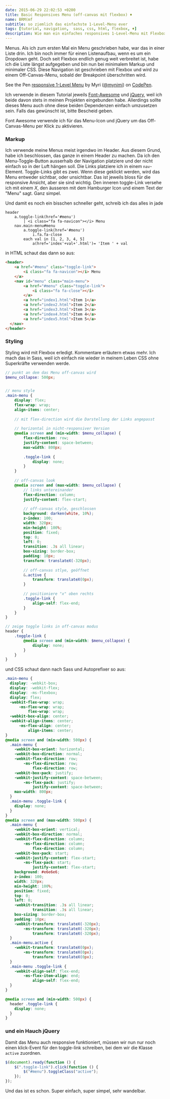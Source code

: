 ```yaml
---
date: 2015-06-29 22:02:53 +0200
title: Basic Responsives Menu (off-canvas mit flexbox) ♦
name: BRM(mf
subtitle: so ziemlich das einfachste 1-Level-Menu ever
tags: [tutorial, navigation,  sass, css, html, flexbox, ♦]
description: Wie man ein einfaches responsives 1-Level-Menu mit Flexbox macht
---
```

Menus. Als ich zum ersten Mal ein Menu geschrieben habe, war das in einer Liste drin. Ich bin noch immer für einen Listenaufbau, wenn es um ein Dropdown geht. Doch seit Flexbox endlich genug weit verbreitet ist, habe ich die Liste längst aufgegeben und bin nun bei minimalem Markup und minimaler CSS.
Diese Navigation ist geschrieben mit Flexbox und wird zu einem Off-Canvas-Menu, sobald der Breakpoint überschritten wird.
<br>
<!-- more -->
<p data-height="266" data-theme-id="7132" data-slug-hash="dPNyMz" data-default-tab="result" data-user="mynimi" class='codepen'>See the Pen <a href='http://codepen.io/mynimi/pen/dPNyMz/'>responsive 1-Level Menu</a> by Myri (<a href='http://codepen.io/mynimi'>@mynimi</a>) on <a href='http://codepen.io'>CodePen</a>.</p>
<script async src="//assets.codepen.io/assets/embed/ei.js"></script>

Ich verwende in diesem Tutorial jeweils [Font-Awesome](http://fontawesome.io/) und [jQuery](https://jquery.com/), weil ich beide davon stets in meinen Projekten eingebunden habe. Allerdings sollte dieses Menu auch ohne diese beiden Dependenzen einfach umzusetzen sein. Falls das gewünscht ist, bitte Bescheid geben.

Font Awesome verwende ich für das Menu-Icon und jQuery um das Off-Canvas-Menu per Klick zu aktivieren.

### Markup
Ich verwende meine Menus meist irgendwo im Header. Aus diesem Grund, habe ich beschlossen, das ganze in einem Header zu machen. Da ich den Menu-Toggle-Button ausserhalb der Navigation platziere und der nicht einfach so in der Luft hängen soll. Die Links platziere ich in einem `nav`-Element. Toggle-Links gibt es zwei. Wenn diese geklickt werden, wird das Menu entweder sichtbar, oder unsichtbar. Das ist jeweils bloss für die responsive Ansicht, aber sie sind wichtig. Den inneren toggle-Link versehe ich mit einem _X_, den äusseren mit dem Hamburger Icon und einem Text der "Menu" sagt. Ganz simpel.

Und damit es noch ein bisschen schneller geht, schreib ich das alles in jade

```slim
header
    a.toggle-link(href='#menu')
        | <i class="fa fa-navicon"></i> Menu
    nav.main-menu#menu
        a.toggle-link(href='#menu')
            i.fa.fa-close
        each val in [1, 2, 3, 4, 5]
            a(href='index'+val+'.html')= 'Item ' + val
```

in HTML schaut das dann so aus:

```html
<header>
    <a href="#menu" class="toggle-link">
        <i class="fa fa-navicon"></i> Menu
    </a>
    <nav id="menu" class="main-menu">
        <a href="#menu" class="toggle-link">
            <i class="fa fa-close"></i>
        </a>
        <a href="index1.html">Item 1</a>
        <a href="index2.html">Item 2</a>
        <a href="index3.html">Item 3</a>
        <a href="index4.html">Item 4</a>
        <a href="index5.html">Item 5</a>
  </nav>
</header>
```

### Styling
Styling wird mit Flexbox erledigt. Kommentare erläutern etwas mehr. Ich mach das in Sass, weil ich einfach nie wieder in meinem Leben CSS ohne Superkräfte verwenden werde.

```scss
// punkt an dem das Menu off-canvas wird
$menu_collapse: 500px;


// menu style
.main-menu {
    display: flex;
    flex-wrap: wrap;
    align-items: center;
    
    // mit flex-direction wird die Darstellung der Links angepasst
    
    // horizontal in nicht-responsiver Version
    @media screen and (min-width: $menu_collapse) {
        flex-direction: row;
        justify-content: space-between;
        max-width: 800px;
        
        .toggle-link {
            display: none;
        }
    }
    
    // off-canvas look
    @media screen and (max-width: $menu_collapse) {
        // links untereinander
        flex-direction: column;
        justify-content: flex-start;
        
        // off-canvas style, geschlossen
        background: darken(white, 10%);
        z-index: 100;
        width: 320px;
        min-height: 100%;
        position: fixed;
        top: 0;
        left: 0;
        transition: .3s all linear;
        box-sizing: border-box;
        padding: 10px;
        transform: translateX(-320px);
        
        // off-canvas stlye, geöffnet
        &.active {
            transform: translateX(0px);
        }
        
        // positioniere "x" oben rechts
        .toggle-link {
            align-self: flex-end;
        }
    }
}

// zeige toggle links in off-canvas modus
header {
    .toggle-link {
        @media screen and (min-width: $menu_collapse) {
            display: none;
        }
    }
}
```

und CSS schaut dann nach Sass und Autoprefixer so aus:

``` css
.main-menu {
  display: -webkit-box;
  display: -webkit-flex;
  display: -ms-flexbox;
  display: flex;
  -webkit-flex-wrap: wrap;
      -ms-flex-wrap: wrap;
          flex-wrap: wrap;
  -webkit-box-align: center;
  -webkit-align-items: center;
      -ms-flex-align: center;
          align-items: center;
}
@media screen and (min-width: 500px) {
  .main-menu {
    -webkit-box-orient: horizontal;
    -webkit-box-direction: normal;
    -webkit-flex-direction: row;
        -ms-flex-direction: row;
            flex-direction: row;
    -webkit-box-pack: justify;
    -webkit-justify-content: space-between;
        -ms-flex-pack: justify;
            justify-content: space-between;
    max-width: 800px;
  }
  .main-menu .toggle-link {
    display: none;
  }
}
@media screen and (max-width: 500px) {
  .main-menu {
    -webkit-box-orient: vertical;
    -webkit-box-direction: normal;
    -webkit-flex-direction: column;
        -ms-flex-direction: column;
            flex-direction: column;
    -webkit-box-pack: start;
    -webkit-justify-content: flex-start;
        -ms-flex-pack: start;
            justify-content: flex-start;
    background: #e6e6e6;
    z-index: 100;
    width: 320px;
    min-height: 100%;
    position: fixed;
    top: 0;
    left: 0;
    -webkit-transition: .3s all linear;
            transition: .3s all linear;
    box-sizing: border-box;
    padding: 10px;
    -webkit-transform: translateX(-320px);
        -ms-transform: translateX(-320px);
            transform: translateX(-320px);
  }
  .main-menu.active {
    -webkit-transform: translateX(0px);
        -ms-transform: translateX(0px);
            transform: translateX(0px);
  }
  .main-menu .toggle-link {
    -webkit-align-self: flex-end;
        -ms-flex-item-align: end;
            align-self: flex-end;
  }
}

@media screen and (min-width: 500px) {
  header .toggle-link {
    display: none;
  }
}
```


### und ein Hauch jQuery
Damit das Menu auch responsive funktioniert, müssen wir nun nur noch einen klick-Event für den toggle-link schreiben, bei dem wir die Klasse `active` zuordnen.

```js
$(document).ready(function () {
    $(".toggle-link").click(function () {
        $("#menu").toggleClass("active");
    });
});
```

Und das ist es schon. Super einfach, super simpel, sehr wandelbar.